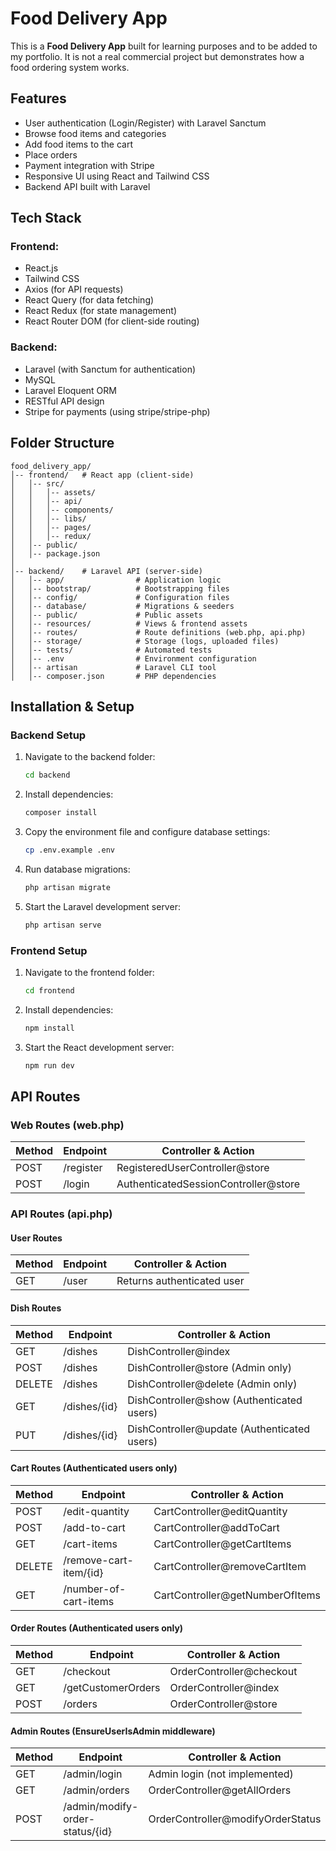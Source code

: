 # Food Delivery App

This is a **Food Delivery App** built for learning purposes and to be added to my portfolio. It is not a real commercial project but demonstrates how a food ordering system works.

## Features

- User authentication (Login/Register) with Laravel Sanctum
- Browse food items and categories
- Add food items to the cart
- Place orders
- Payment integration with Stripe
- Responsive UI using React and Tailwind CSS
- Backend API built with Laravel

## Tech Stack

### Frontend:
- React.js
- Tailwind CSS
- Axios (for API requests)
- React Query (for data fetching)
- React Redux (for state management)
- React Router DOM (for client-side routing)

### Backend:
- Laravel (with Sanctum for authentication)
- MySQL
- Laravel Eloquent ORM
- RESTful API design
- Stripe for payments (using stripe/stripe-php)

## Folder Structure

```
food_delivery_app/
│-- frontend/   # React app (client-side)
│   │-- src/
│   │   │-- assets/
│   │   │-- api/
│   │   │-- components/
│   │   │-- libs/
│   │   │-- pages/
│   │   │-- redux/
│   │-- public/
│   │-- package.json
│
│-- backend/    # Laravel API (server-side)
│   │-- app/                # Application logic
│   │-- bootstrap/          # Bootstrapping files
│   │-- config/             # Configuration files
│   │-- database/           # Migrations & seeders
│   │-- public/             # Public assets
│   │-- resources/          # Views & frontend assets
│   │-- routes/             # Route definitions (web.php, api.php)
│   │-- storage/            # Storage (logs, uploaded files)
│   │-- tests/              # Automated tests
│   │-- .env                # Environment configuration
│   │-- artisan             # Laravel CLI tool
│   │-- composer.json       # PHP dependencies
```

## Installation & Setup

### Backend Setup

1. Navigate to the backend folder:
   ```sh
   cd backend
   ```
2. Install dependencies:
   ```sh
   composer install
   ```
3. Copy the environment file and configure database settings:
   ```sh
   cp .env.example .env
   ```
4. Run database migrations:
   ```sh
   php artisan migrate
   ```
5. Start the Laravel development server:
   ```sh
   php artisan serve
   ```

### Frontend Setup

1. Navigate to the frontend folder:
   ```sh
   cd frontend
   ```
2. Install dependencies:
   ```sh
   npm install
   ```
3. Start the React development server:
   ```sh
   npm run dev
   ```

## API Routes

### Web Routes (web.php)

| Method | Endpoint    | Controller & Action |
|--------|------------|---------------------|
| POST   | /register  | RegisteredUserController@store |
| POST   | /login     | AuthenticatedSessionController@store |

### API Routes (api.php)

#### User Routes
| Method | Endpoint      | Controller & Action |
|--------|--------------|---------------------|
| GET    | /user        | Returns authenticated user |

#### Dish Routes
| Method | Endpoint     | Controller & Action |
|--------|-------------|---------------------|
| GET    | /dishes     | DishController@index |
| POST   | /dishes     | DishController@store (Admin only) |
| DELETE | /dishes     | DishController@delete (Admin only) |
| GET    | /dishes/{id} | DishController@show (Authenticated users) |
| PUT    | /dishes/{id} | DishController@update (Authenticated users) |

#### Cart Routes (Authenticated users only)
| Method | Endpoint              | Controller & Action |
|--------|----------------------|---------------------|
| POST   | /edit-quantity       | CartController@editQuantity |
| POST   | /add-to-cart         | CartController@addToCart |
| GET    | /cart-items          | CartController@getCartItems |
| DELETE | /remove-cart-item/{id} | CartController@removeCartItem |
| GET    | /number-of-cart-items | CartController@getNumberOfItems |

#### Order Routes (Authenticated users only)
| Method | Endpoint            | Controller & Action |
|--------|--------------------|---------------------|
| GET    | /checkout          | OrderController@checkout |
| GET    | /getCustomerOrders | OrderController@index |
| POST   | /orders            | OrderController@store |

#### Admin Routes (EnsureUserIsAdmin middleware)
| Method | Endpoint                | Controller & Action |
|--------|------------------------|---------------------|
| GET    | /admin/login           | Admin login (not implemented) |
| GET    | /admin/orders          | OrderController@getAllOrders |
| POST   | /admin/modify-order-status/{id} | OrderController@modifyOrderStatus |
